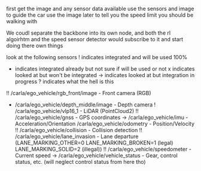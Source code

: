 first get the image and any sensor data available
use the sensors and image to guide the car
use the image later to tell you the speed limit you should be walking with

We coudl separate the backbone into its own node, and both the rl algoirhtm and the speed sensor detector would subscribe to it and start doing there own things



look at the following sensors
  ! indicates integrated and will be used 100%
  * indicates integrated already but not sure if will be used or not
  x indicates looked at but won't be integrated
  -> indicates looked at but integration in progress
  ? indicates what the hell is this

  !! /carla/ego_vehicle/rgb_front/image          - Front camera (RGB)
  * /carla/ego_vehicle/depth_middle/image       - Depth camera
  ! /carla/ego_vehicle/vlp16_1                  - LiDAR (PointCloud2)
  !! /carla/ego_vehicle/gnss                     - GPS coordinates
  -> /carla/ego_vehicle/imu                      - Acceleration/Orientation
  /carla/ego_vehicle/odometry                 - Position/Velocity
  !! /carla/ego_vehicle/collision                - Collision detection
  !! /carla/ego_vehicle/lane_invasion            - Lane departure (LANE_MARKING_OTHER=0 LANE_MARKING_BROKEN=1 (legal) LANE_MARKING_SOLID=2 (illegal))
  !! /carla/ego_vehicle/speedometer              - Current speed
  -> /carla/ego_vehicle/vehicle_status           - Gear, control status, etc. (will neglect control status from here tho)